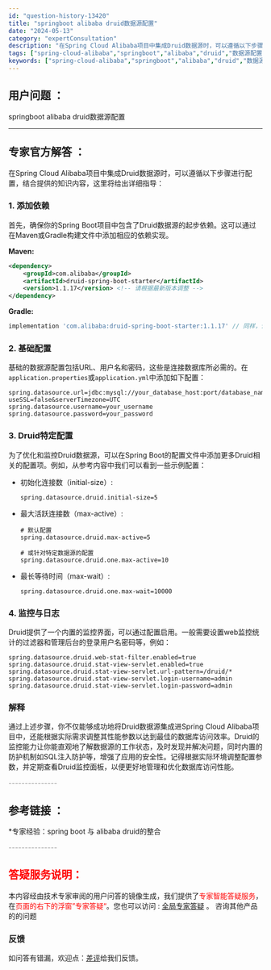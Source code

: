 ```yaml
---
id: "question-history-13420"
title: "springboot alibaba druid数据源配置"
date: "2024-05-13"
category: "expertConsultation"
description: "在Spring Cloud Alibaba项目中集成Druid数据源时，可以遵循以下步骤进行配置，结合提供的知识内容，这里将给出详细指导：### 1. 添加依赖首先，确保你的Spring Boot项目中包含了Druid数据源的起步依赖。这可以通过在Maven或Gradle构建文件中添加相应的依赖实现"
tags: ["spring-cloud-alibaba","springboot","alibaba","druid","数据源配置"]
keywords: ["spring-cloud-alibaba","springboot","alibaba","druid","数据源配置"]
---
```


## 用户问题 ： 
 springboot alibaba druid数据源配置  

---------------
## 专家官方解答 ：

在Spring Cloud Alibaba项目中集成Druid数据源时，可以遵循以下步骤进行配置，结合提供的知识内容，这里将给出详细指导：

### 1. 添加依赖

首先，确保你的Spring Boot项目中包含了Druid数据源的起步依赖。这可以通过在Maven或Gradle构建文件中添加相应的依赖实现。

**Maven:**
```xml
<dependency>
    <groupId>com.alibaba</groupId>
    <artifactId>druid-spring-boot-starter</artifactId>
    <version>1.1.17</version> <!-- 请根据最新版本调整 -->
</dependency>
```

**Gradle:**
```groovy
implementation 'com.alibaba:druid-spring-boot-starter:1.1.17' // 同样，请检查最新版本
```

### 2. 基础配置

基础的数据源配置包括URL、用户名和密码，这些是连接数据库所必需的。在`application.properties`或`application.yml`中添加如下配置：

```properties
spring.datasource.url=jdbc:mysql://your_database_host:port/database_name?useSSL=false&serverTimezone=UTC
spring.datasource.username=your_username
spring.datasource.password=your_password
```

### 3. Druid特定配置

为了优化和监控Druid数据源，可以在Spring Boot的配置文件中添加更多Druid相关的配置项。例如，从参考内容中我们可以看到一些示例配置：

- 初始化连接数（initial-size）:
  ```properties
  spring.datasource.druid.initial-size=5
  ```

- 最大活跃连接数（max-active）:
  ```properties
  # 默认配置
  spring.datasource.druid.max-active=5
  
  # 或针对特定数据源的配置
  spring.datasource.druid.one.max-active=10
  ```

- 最长等待时间（max-wait）:
  ```properties
  spring.datasource.druid.one.max-wait=10000
  ```

### 4. 监控与日志

Druid提供了一个内置的监控界面，可以通过配置启用。一般需要设置web监控统计的过滤器和管理后台的登录用户名密码等，例如：

```properties
spring.datasource.druid.web-stat-filter.enabled=true
spring.datasource.druid.stat-view-servlet.enabled=true
spring.datasource.druid.stat-view-servlet.url-pattern=/druid/*
spring.datasource.druid.stat-view-servlet.login-username=admin
spring.datasource.druid.stat-view-servlet.login-password=admin
```

### 解释

通过上述步骤，你不仅能够成功地将Druid数据源集成进Spring Cloud Alibaba项目中，还能根据实际需求调整其性能参数以达到最佳的数据库访问效率。Druid的监控能力让你能直观地了解数据源的工作状态，及时发现并解决问题，同时内置的防护机制如SQL注入防护等，增强了应用的安全性。记得根据实际环境调整配置参数，并定期查看Druid监控面板，以便更好地管理和优化数据库访问性能。


<font color="#949494">---------------</font> 


## 参考链接 ：

*专家经验：spring boot 与 alibaba druid的整合 


 <font color="#949494">---------------</font> 
 


## <font color="#FF0000">答疑服务说明：</font> 

本内容经由技术专家审阅的用户问答的镜像生成，我们提供了<font color="#FF0000">专家智能答疑服务</font>，在<font color="#FF0000">页面的右下的浮窗”专家答疑“</font>。您也可以访问 : [全局专家答疑](https://answer.opensource.alibaba.com/docs/intro) 。 咨询其他产品的的问题

### 反馈
如问答有错漏，欢迎点：[差评](https://ai.nacos.io/user/feedbackByEnhancerGradePOJOID?enhancerGradePOJOId=13421)给我们反馈。
